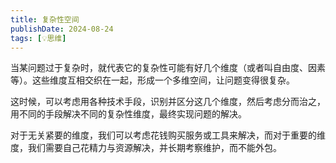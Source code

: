 ```yaml
---
title: 复杂性空间
publishDate: 2024-08-24
tags: [💡思维]
---
```


当某问题过于复杂时，就代表它的复杂性可能有好几个维度（或者叫自由度、因素等）。这些维度互相交织在一起，形成一个多维空间，让问题变得很复杂。

这时候，可以考虑用各种技术手段，识别并区分这几个维度，然后考虑分而治之，用不同的手段解决不同的复杂性维度，最终实现问题的解决。

对于无关紧要的维度，我们可以考虑花钱购买服务或工具来解决，而对于重要的维度，我们需要自己花精力与资源解决，并长期考察维护，而不能外包。
